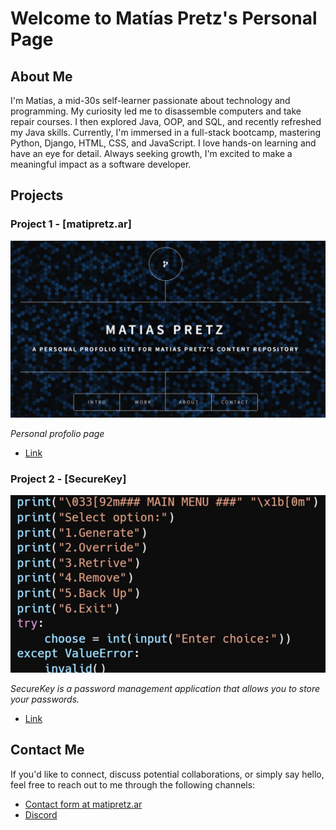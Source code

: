 # Welcome to Matías Pretz's Personal Page 

## About Me

I'm Matías, a mid-30s self-learner passionate about technology and programming. My curiosity led me to disassemble computers and take repair courses. I then explored Java, OOP, and SQL, and recently refreshed my Java skills. Currently, I'm immersed in a full-stack bootcamp, mastering Python, Django, HTML, CSS, and JavaScript. I love hands-on learning and have an eye for detail. Always seeking growth, I'm excited to make a meaningful impact as a software developer.

## Projects

### Project 1 - [matipretz.ar]

![Portada](./images/page.png)

_Personal profolio page_

- [Link](https://matipretz.ar)

### Project 2 - [SecureKey]

![Project Image](./images/pic02.png)

_SecureKey is a password management application that allows you to store your passwords._

- [Link](http://github.com/matipretz/SecureKey)

## Contact Me

If you'd like to connect, discuss potential collaborations, or simply say hello, feel free to reach out to me through the following channels:

- [Contact form at matipretz.ar](http://matipretz.ar/#contact)
- [Discord](https://discordapp.com/users/mattanga)
